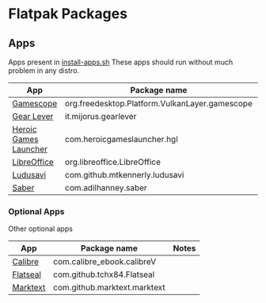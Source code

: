 # Flatpak Packages

## Apps

Apps present in [install-apps.sh](./install-apps.sh)
These apps should run without much problem in any distro.

| App                                                                                  | Package name                                   | Notes |
| ------------------------------------------------------------------------------------ | ---------------------------------------------- | ----- |
| [Gamescope](https://flathub.org/apps/org.freedesktop.Platform.VulkanLayer.gamescope) | org.freedesktop.Platform.VulkanLayer.gamescope |       |
| [Gear Lever](https://flathub.org/apps/it.mijorus.gearlever)                          | it.mijorus.gearlever                           |       |
| [Heroic Games Launcher](https://flathub.org/apps/com.heroicgameslauncher.hgl)        | com.heroicgameslauncher.hgl                    |       |
| [LibreOffice](https://flathub.org/apps/org.libreoffice.LibreOffice)                  | org.libreoffice.LibreOffice                    |       |
| [Ludusavi](https://flathub.org/apps/com.github.mtkennerly.ludusavi)                  | com.github.mtkennerly.ludusavi                 |       |
| [Saber](https://flathub.org/apps/com.adilhanney.saber)                               | com.adilhanney.saber                           |       |

### Optional Apps

Other optional apps

| App                                                               | Package name                 | Notes |
| ----------------------------------------------------------------- | ---------------------------- | ----- |
| [Calibre](https://flathub.org/apps/com.calibre_ebook.calibre)     | com.calibre_ebook.calibreV   |       |
| [Flatseal](https://flathub.org/apps/com.github.tchx84.Flatseal)   | com.github.tchx84.Flatseal   |       |
| [Marktext](https://flathub.org/apps/com.github.marktext.marktext) | com.github.marktext.marktext |       |
